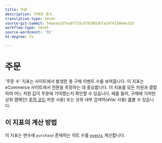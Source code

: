 ```yaml
---
title: 주문
description: 구매한 횟수.
translation-type: tm+mt
source-git-commit: 54aeaa35fea8f725c87030936fa24f415064e333
workflow-type: tm+mt
source-wordcount: '91'
ht-degree: 2%

---
```



# 주문

&#39;주문 수&#39; 지표는 사이트에서 발생한 총 구매 이벤트 수를 보여줍니다. 이 지표는 eCommerce 사이트에서 전환을 측정하는 데 중요합니다. 이 지표를 모든 차원과 결합하여 어느 차원 값이 주문에 기여했는지 확인할 수 있습니다. 예를 들어, 구매에 기여한 상위 캠페인( [추적 코드](../dimensions/tracking-code.md) 차원 사용) 또는 상위 내부 검색어(eVar 사용) [를](../dimensions/evar.md)볼 수 있습니다.

## 이 지표의 계산 방법

이 지표는 변수에 `purchase` 존재하는 히트 수를 [`events`](/help/implement/vars/page-vars/events/events-overview.md) 계산합니다.
